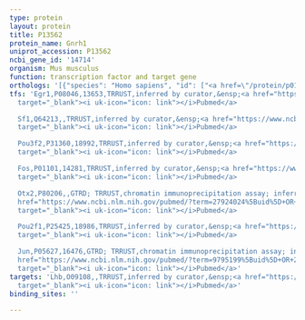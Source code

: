 ```yaml
---
type: protein
layout: protein
title: P13562
protein_name: Gnrh1
uniprot_accession: P13562
ncbi_gene_id: '14714'
organism: Mus musculus
function: transcription factor and target gene
orthologs: '[{"species": "Homo sapiens", "id": ["<a href=\"/protein/p01148\">P01148</a>"]}, {"species": "Rattus norvegicus", "id": ["P07490"]}]'
tfs: 'Egr1,P08046,13653,TRRUST,inferred by curator,&ensp;<a href="https://www.ncbi.nlm.nih.gov/pubmed/?term=19095772%5Buid%5D+OR+29087512%5Buid%5D"
  target="_blank"><i uk-icon="icon: link"></i>Pubmed</a>

  Sf1,Q64213,,TRRUST,inferred by curator,&ensp;<a href="https://www.ncbi.nlm.nih.gov/pubmed/?term=19095772%5Buid%5D+OR+29087512%5Buid%5D"
  target="_blank"><i uk-icon="icon: link"></i>Pubmed</a>

  Pou3f2,P31360,18992,TRRUST,inferred by curator,&ensp;<a href="https://www.ncbi.nlm.nih.gov/pubmed/?term=11875100%5Buid%5D+OR+29087512%5Buid%5D"
  target="_blank"><i uk-icon="icon: link"></i>Pubmed</a>

  Fos,P01101,14281,TRRUST,inferred by curator,&ensp;<a href="https://www.ncbi.nlm.nih.gov/pubmed/?term=9795199%5Buid%5D+OR+29087512%5Buid%5D"
  target="_blank"><i uk-icon="icon: link"></i>Pubmed</a>

  Otx2,P80206,,GTRD; TRRUST,chromatin immunoprecipitation assay; inferred by curator,&ensp;<a
  href="https://www.ncbi.nlm.nih.gov/pubmed/?term=27924024%5Buid%5D+OR+29087512%5Buid%5D+OR+19401468%5Buid%5D+OR+22761896%5Buid%5D"
  target="_blank"><i uk-icon="icon: link"></i>Pubmed</a>

  Pou2f1,P25425,18986,TRRUST,inferred by curator,&ensp;<a href="https://www.ncbi.nlm.nih.gov/pubmed/?term=10674395%5Buid%5D+OR+29087512%5Buid%5D+OR+7565769%5Buid%5D+OR+10553688%5Buid%5D"
  target="_blank"><i uk-icon="icon: link"></i>Pubmed</a>

  Jun,P05627,16476,GTRD; TRRUST,chromatin immunoprecipitation assay; inferred by curator,&ensp;<a
  href="https://www.ncbi.nlm.nih.gov/pubmed/?term=9795199%5Buid%5D+OR+29087512%5Buid%5D+OR+27924024%5Buid%5D"
  target="_blank"><i uk-icon="icon: link"></i>Pubmed</a>'
targets: 'Lhb,O09108,,TRRUST,inferred by curator,&ensp;<a href="https://www.ncbi.nlm.nih.gov/pubmed/?term=29087512%5Buid%5D+OR+17244763%5Buid%5D"
  target="_blank"><i uk-icon="icon: link"></i>Pubmed</a>'
binding_sites: ''

---
```

